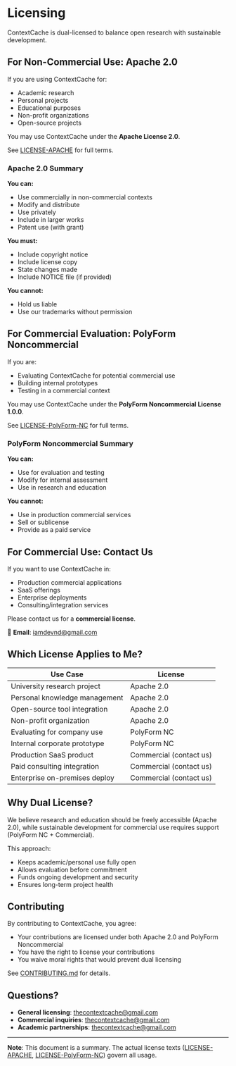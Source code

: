 # Licensing

ContextCache is dual-licensed to balance open research with sustainable development.

## For Non-Commercial Use: Apache 2.0

If you are using ContextCache for:
- Academic research
- Personal projects
- Educational purposes
- Non-profit organizations
- Open-source projects

You may use ContextCache under the **Apache License 2.0**.

See [LICENSE-APACHE](LICENSE-APACHE) for full terms.

### Apache 2.0 Summary

**You can:**
- Use commercially in non-commercial contexts
- Modify and distribute
- Use privately
- Include in larger works
- Patent use (with grant)

**You must:**
- Include copyright notice
- Include license copy
- State changes made
- Include NOTICE file (if provided)

**You cannot:**
- Hold us liable
- Use our trademarks without permission

## For Commercial Evaluation: PolyForm Noncommercial

If you are:
- Evaluating ContextCache for potential commercial use
- Building internal prototypes
- Testing in a commercial context

You may use ContextCache under the **PolyForm Noncommercial License 1.0.0**.

See [LICENSE-PolyForm-NC](LICENSE-PolyForm-NC) for full terms.

### PolyForm Noncommercial Summary

**You can:**
- Use for evaluation and testing
- Modify for internal assessment
- Use in research and education

**You cannot:**
- Use in production commercial services
- Sell or sublicense
- Provide as a paid service

## For Commercial Use: Contact Us

If you want to use ContextCache in:
- Production commercial applications
- SaaS offerings
- Enterprise deployments
- Consulting/integration services

Please contact us for a **commercial license**.

📧 **Email**: iamdevnd@gmail.com

## Which License Applies to Me?

| Use Case | License |
|----------|---------|
| University research project | Apache 2.0 |
| Personal knowledge management | Apache 2.0 |
| Open-source tool integration | Apache 2.0 |
| Non-profit organization | Apache 2.0 |
| Evaluating for company use | PolyForm NC |
| Internal corporate prototype | PolyForm NC |
| Production SaaS product | Commercial (contact us) |
| Paid consulting integration | Commercial (contact us) |
| Enterprise on-premises deploy | Commercial (contact us) |

## Why Dual License?

We believe research and education should be freely accessible (Apache 2.0), while sustainable development for commercial use requires support (PolyForm NC + Commercial).

This approach:
- Keeps academic/personal use fully open
- Allows evaluation before commitment
- Funds ongoing development and security
- Ensures long-term project health

## Contributing

By contributing to ContextCache, you agree:
- Your contributions are licensed under both Apache 2.0 and PolyForm Noncommercial
- You have the right to license your contributions
- You waive moral rights that would prevent dual licensing

See [CONTRIBUTING.md](CONTRIBUTING.md) for details.

## Questions?

- **General licensing**: thecontextcache@gmail.com
- **Commercial inquiries**: thecontextcache@gmail.com
- **Academic partnerships**: thecontextcache@gmail.com


---

**Note**: This document is a summary. The actual license texts ([LICENSE-APACHE](LICENSE-APACHE), [LICENSE-PolyForm-NC](LICENSE-PolyForm-NC)) govern all usage.